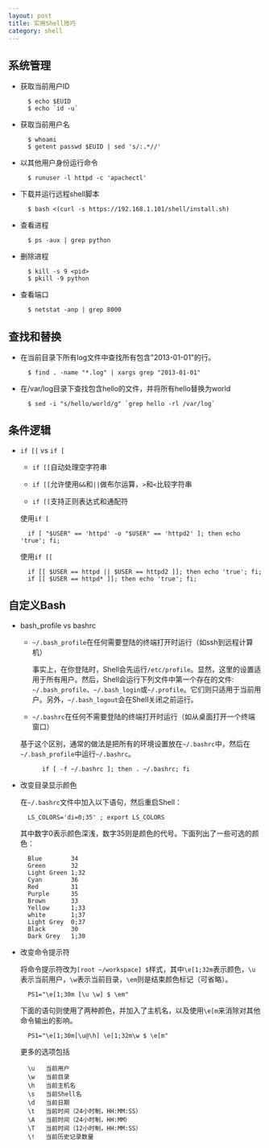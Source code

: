 ```yaml
---
layout: post
title: 实用Shell技巧
category: shell
---
```


系统管理
--------
- 获取当前用户ID
		
		$ echo $EUID
		$ echo `id -u`

- 获取当前用户名
		
		$ whoami
		$ getent passwd $EUID | sed 's/:.*//'

- 以其他用户身份运行命令

		$ runuser -l httpd -c 'apachectl'

- 下载并运行远程shell脚本

		$ bash <(curl -s https://192.168.1.101/shell/install.sh)

- 查看进程

		$ ps -aux | grep python

- 删除进程

		$ kill -s 9 <pid>
		$ pkill -9 python

- 查看端口
	
		$ netstat -anp | grep 8000

查找和替换
--------
- 在当前目录下所有log文件中查找所有包含"2013-01-01"的行。

		$ find . -name "*.log" | xargs grep "2013-01-01"

- 在/var/log目录下查找包含hello的文件，并将所有hello替换为world

		$ sed -i "s/hello/world/g" `grep hello -rl /var/log`

条件逻辑
------
- `if [[` vs `if [`
		
	- `if [[`自动处理空字符串

	- `if [[`允许使用`&&`和`||`做布尔运算，`>`和`<`比较字符串

	- `if [[`支持正则表达式和通配符

	使用`if [`

		if [ "$USER" == 'httpd' -o "$USER" == 'httpd2' ]; then echo 'true'; fi;

	使用`if [[`

		if [[ $USER == httpd || $USER == httpd2 ]]; then echo 'true'; fi;
		if [[ $USER == httpd* ]]; then echo 'true'; fi;

自定义Bash
-------
- bash_profile vs bashrc

	- `~/.bash_profile`在任何需要登陆的终端打开时运行（如ssh到远程计算机）
		
		事实上，在你登陆时，Shell会先运行`/etc/profile`。显然，这里的设置适用于所有用户。然后，Shell会运行下列文件中第一个存在的文件:` ~/.bash_profile`、`~/.bash_login`或`~/.profile`。它们则只适用于当前用户。另外，`~/.bash_logout`会在Shell关闭之前运行。

	- `~/.bashrc`在任何不需要登陆的终端打开时运行（如从桌面打开一个终端窗口）
		
	基于这个区别，通常的做法是把所有的环境设置放在`~/.bashrc`中，然后在`~/.bash_profile`中运行`~/.bashrc`。

			if [ -f ~/.bashrc ]; then . ~/.bashrc; fi

- 改变目录显示颜色
	
	在`~/.bashrc`文件中加入以下语句，然后重启Shell：

		LS_COLORS='di=0;35' ; export LS_COLORS

	其中数字0表示颜色深浅，数字35则是颜色的代号。下面列出了一些可选的颜色：

		Blue		34
		Green		32
		Light Green	1;32
		Cyan		36
		Red			31
		Purple		35
		Brown		33
		Yellow		1;33
		white		1;37
		Light Grey	0;37
		Black		30
		Dark Grey	1;30

- 改变命令提示符

	将命令提示符改为`[root ~/workspace] $`样式，其中`\e[1;32m`表示颜色，`\u`表示当前用户，`\w`表示当前目录，`\em`则是结束颜色标记（可省略）。

		PS1="\e[1;30m [\u \w] $ \em"

	下面的语句则使用了两种颜色，并加入了主机名，以及使用`\e[m`来消除对其他命令输出的影响。
	
		PS1="\e[1;30m[\u@\h] \e[1;32m\w $ \e[m"

	更多的选项包括

		\u   当前用户
		\w   当前目录
		\h   当前主机名
		\s   当前Shell名
		\d   当前日期
		\t   当前时间（24小时制，HH:MM:SS）
		\A   当前时间（24小时制，HH:MM）
		\T   当前时间（12小时制，HH:MM:SS）
		\!   当前历史记录数量
